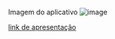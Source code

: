 Imagem do aplicativo
![image](https://github.com/user-attachments/assets/4d83d74e-d03d-46d9-bef5-185aac6e14f7)




[link de apresentação](https://www.canva.com/design/DAGkXxmWisU/Ht_pl3sDa6zkr81tv6Mhog/edit)
